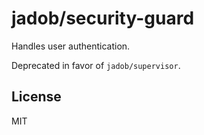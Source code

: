 # jadob/security-guard

Handles user authentication.

Deprecated in favor of ``jadob/supervisor``.

## License

MIT